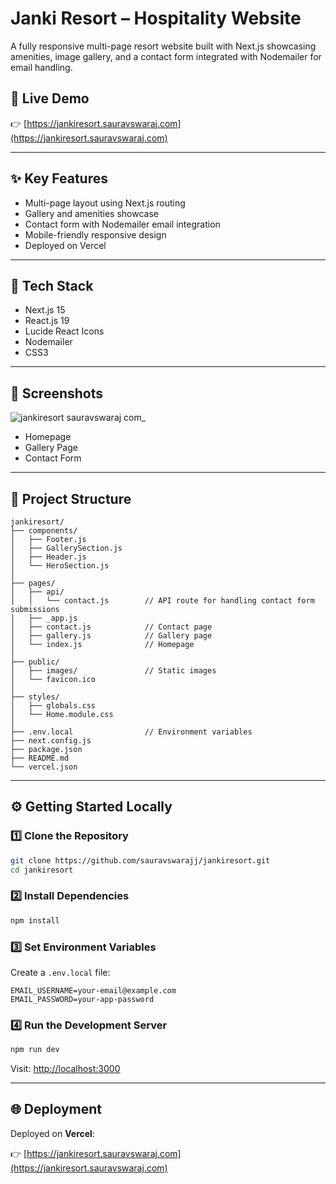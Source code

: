 # Janki Resort – Hospitality Website

A fully responsive multi-page resort website built with Next.js showcasing amenities, image gallery, and a contact form integrated with Nodemailer for email handling.

## 🔗 Live Demo

👉 [https://jankiresort.sauravswaraj.com](https://jankiresort.sauravswaraj.com)

---

## ✨ Key Features

* Multi-page layout using Next.js routing
* Gallery and amenities showcase
* Contact form with Nodemailer email integration
* Mobile-friendly responsive design
* Deployed on Vercel

---

## 🚀 Tech Stack

* Next.js 15
* React.js 19
* Lucide React Icons
* Nodemailer
* CSS3

---

## 📸 Screenshots

> 
![jankiresort sauravswaraj com_](https://github.com/user-attachments/assets/92cde0bd-958f-4823-8f6d-54f21913edd8)


* Homepage
* Gallery Page
* Contact Form

---

## 📂 Project Structure

```
jankiresort/
├── components/
│   ├── Footer.js
│   ├── GallerySection.js
│   ├── Header.js
│   └── HeroSection.js
│
├── pages/
│   ├── api/
│   │   └── contact.js        // API route for handling contact form submissions
│   ├── _app.js
│   ├── contact.js            // Contact page
│   ├── gallery.js            // Gallery page
│   └── index.js              // Homepage
│
├── public/
│   ├── images/               // Static images
│   └── favicon.ico
│
├── styles/
│   ├── globals.css
│   └── Home.module.css
│
├── .env.local                // Environment variables
├── next.config.js
├── package.json
├── README.md
└── vercel.json
```

---

## ⚙️ Getting Started Locally

### 1️⃣ Clone the Repository

```bash
git clone https://github.com/sauravswarajj/jankiresort.git
cd jankiresort
```

### 2️⃣ Install Dependencies

```bash
npm install
```

### 3️⃣ Set Environment Variables

Create a `.env.local` file:

```env
EMAIL_USERNAME=your-email@example.com
EMAIL_PASSWORD=your-app-password
```

### 4️⃣ Run the Development Server

```bash
npm run dev
```

Visit: [http://localhost:3000](http://localhost:3000)

---

## 🌐 Deployment

Deployed on **Vercel**:

👉 [https://jankiresort.sauravswaraj.com](https://jankiresort.sauravswaraj.com)

